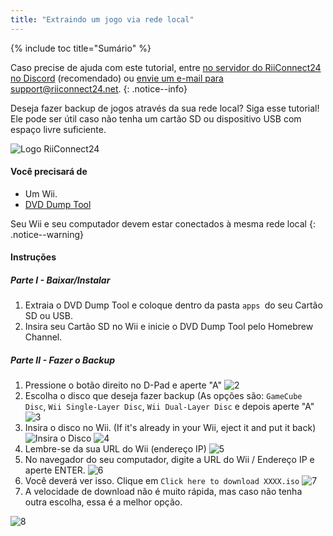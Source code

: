 ```yaml
---
title: "Extraindo um jogo via rede local"
---
```


{% include toc title="Sumário" %}

Caso precise de ajuda com este tutorial, entre [no servidor do RiiConnect24 no Discord](https://discord.gg/b4Y7jfD) (recomendado) ou [envie um e-mail para support@riiconnect24.net](mailto:support@riiconnect24.net).
{: .notice--info}

Deseja fazer backup de jogos através da sua rede local? Siga esse tutorial! Ele pode ser útil caso não tenha um cartão SD ou dispositivo USB com espaço livre suficiente.

![Logo RiiConnect24](/images/WiiRC24Logo.jpg)

#### Você precisará de

* Um Wii.
* [DVD Dump Tool](/assets/files/DVDDumpTool.zip)

Seu Wii e seu computador devem estar conectados à mesma rede local
{: .notice--warning}

#### Instruções

##### Parte I - Baixar/Instalar

1. Extraia o DVD Dump Tool e coloque dentro da pasta `apps `do seu Cartão SD ou USB.
1. Insira seu Cartão SD no Wii e inicie o DVD Dump Tool pelo Homebrew Channel.

##### Parte II - Fazer o Backup

1. Pressione o botão direito no D-Pad e aperte "A" ![2](/images/DumpDiscs_LAN/2.png)
1. Escolha o disco que deseja fazer backup (As opções são: `GameCube Disc`, `Wii Single-Layer Disc`, `Wii Dual-Layer Disc` e depois aperte "A" ![3](/images/DumpDiscs_LAN/3.png)
1. Insira o disco no Wii. (If it's already in your Wii, eject it and put it back) ![Insira o Disco](/images/DumpDiscs_LAN/insertthedisc.jpg) ![4](/images/DumpDiscs_LAN/4.png)
1. Lembre-se da sua URL do Wii (endereço IP) ![5](/images/DumpDiscs_LAN/5.png)
1. No navegador do seu computador, digite a URL do Wii / Endereço IP e aperte ENTER. ![6](/images/DumpDiscs_LAN/6.png)
1. Você deverá ver isso. Clique em `Click here to download XXXX.iso` ![7](/images/DumpDiscs_LAN/7.jpg)
1. A velocidade de download não é muito rápida, mas caso não tenha outra escolha, essa é a melhor opção.

![8](/images/DumpDiscs_LAN/8.PNG)
